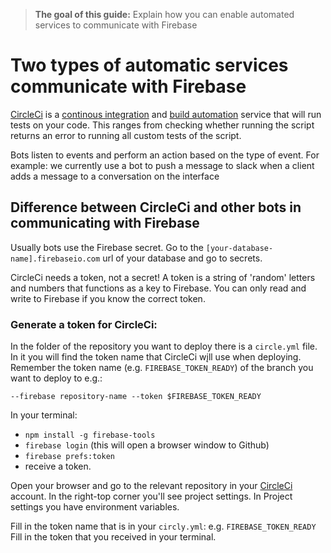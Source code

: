 > **The goal of this guide:** Explain how you can enable automated services to communicate with Firebase

# Two types of automatic services communicate with Firebase

[CircleCi](https://circleci.com/) is a [continous integration](https://en.wikipedia.org/wiki/Continuous_integration) and [build automation](https://en.wikipedia.org/wiki/Build_automation) service that will run tests on your code. This ranges from checking whether running the script returns an error to running all custom tests of the script.

Bots listen to events and perform an action based on the type of event.
For example: we currently use a bot to push a message to slack when a client adds a message to a conversation on the interface

## Difference between CircleCi and other bots in communicating with Firebase
Usually bots use the Firebase secret. Go to the ```[your-database-name].firebaseio.com``` url of your database and go to secrets.

CircleCi needs a token, not a secret! A token is a string of 'random' letters and numbers that functions as a key to Firebase. You can only read and write to Firebase if you know the correct token.

### Generate a token for CircleCi:
In the folder of the repository you want to deploy there is a ```circle.yml``` file.
In it you will find the token name that CircleCi wįll use when deploying.
Remember the token name (e.g. ```FIREBASE_TOKEN_READY```) of the branch you want to deploy to e.g.:
```
--firebase repository-name --token $FIREBASE_TOKEN_READY
```


In your terminal:
- ```npm install -g firebase-tools```
- ```firebase login``` (this will open a browser window to Github)
- ```firebase prefs:token```
- receive a token.


Open your browser and go to the relevant repository in your [CircleCi](https://circleci.com/) account.
In the right-top corner you'll see project settings.
In Project settings you have environment variables.

Fill in the token name that is in your ```circly.yml```: e.g. ```FIREBASE_TOKEN_READY```
Fill in the token that you received in your terminal.
